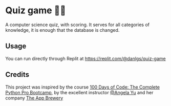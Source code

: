 # Quiz game 🔺🔻

A computer science quiz, with scoring. It serves for all categories of knowledge, it is enough that the database is changed.

## Usage

You can run directly through Replit at https://replit.com/@danlgs/quiz-game

## Credits
This project was inspired by the course [100 Days of Code: The Complete Python Pro Bootcamp](https://www.udemy.com/course/100-days-of-code/), by the excellent instructor [@Angela Yu](https://github.com/angelabauer) and her company [The App Brewery](https://appbrewery.com/)
